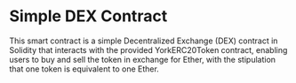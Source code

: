 # Simple DEX Contract

This smart contract is a simple Decentralized Exchange (DEX) contract in Solidity that interacts with the provided YorkERC20Token contract, enabling users to buy and sell the token in exchange for Ether, with the stipulation that one token is equivalent to one Ether.
 
